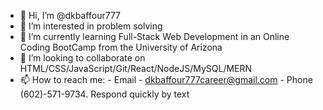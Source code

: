 - 👋 Hi, I’m @dkbaffour777
- 👀 I’m interested in problem solving
- 🌱 I’m currently learning Full-Stack Web Development
      in an Online Coding BootCamp from the University of Arizona
- 💞️ I’m looking to collaborate on HTML/CSS/JavaScript/Git/React/NodeJS/MySQL/MERN
- 📫 How to reach me: 
      - Email - dkbaffour777career@gmail.com 
      - Phone (602)-571-9734. Respond quickly by text

<!---
dkbaffour777/dkbaffour777 is a ✨ special ✨ repository because its `README.md` (this file) appears on your GitHub profile.
You can click the Preview link to take a look at your changes.
--->
